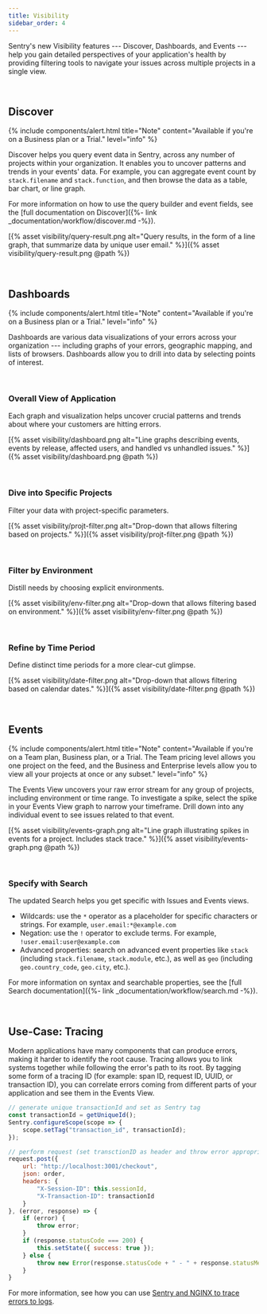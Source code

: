 ```yaml
---
title: Visibility
sidebar_order: 4
---
```


Sentry's new Visibility features --- Discover, Dashboards, and Events --- help you gain detailed perspectives of your application's health by providing filtering tools to navigate your issues across multiple projects in a single view.

&nbsp;
## Discover
{% include components/alert.html
    title="Note"
    content="Available if you're on a Business plan or a Trial."
    level="info"
%}

Discover helps you query event data in Sentry, across any number of projects within your organization. It enables you to uncover patterns and trends in your events' data. For example, you can aggregate event count by `stack.filename` and `stack.function`, and then browse the data as a table, bar chart, or line graph.

For more information on how to use the query builder and event fields, see the [full documentation on Discover]({%- link _documentation/workflow/discover.md -%}).

[{% asset visibility/query-result.png alt="Query results, in the form of a line graph, that summarize data by unique user email." %}]({% asset visibility/query-result.png @path %})

&nbsp;
## Dashboards
{% include components/alert.html
    title="Note"
    content="Available if you're on a Business plan or a Trial."
    level="info"
%}

Dashboards are various data visualizations of your errors across your organization --- including graphs of your errors, geographic mapping, and lists of browsers. Dashboards allow you to drill into data by selecting points of interest. 

&nbsp;
### Overall View of Application
Each graph and visualization helps uncover crucial patterns and trends about where your customers are hitting errors.
 
[{% asset visibility/dashboard.png alt="Line graphs describing events, events by release, affected users, and handled vs unhandled issues." %}]({% asset visibility/dashboard.png @path %})

&nbsp;
### Dive into Specific Projects
Filter your data with project-specific parameters.

[{% asset visibility/projt-filter.png alt="Drop-down that allows filtering based on projects." %}]({% asset visibility/projt-filter.png @path %})

&nbsp;
### Filter by Environment
Distill needs by choosing explicit environments.

[{% asset visibility/env-filter.png alt="Drop-down that allows filtering based on environment." %}]({% asset visibility/env-filter.png @path %})

&nbsp;
### Refine by Time Period
Define distinct time periods for a more clear-cut glimpse.

[{% asset visibility/date-filter.png alt="Drop-down that allows filtering based on calendar dates." %}]({% asset visibility/date-filter.png @path %})

&nbsp;
## Events
{% include components/alert.html
    title="Note"
    content="Available if you're on a Team plan, Business plan, or a Trial. The Team pricing level allows you one project on the feed, and the Business and Enterprise levels allow you to view all your projects at once or any subset."
    level="info"
%}

The Events View uncovers your raw error stream for any group of projects, including environment or time range. To investigate a spike, select the spike in your Events View graph to narrow your timeframe. Drill down into any individual event to see issues related to that event.

[{% asset visibility/events-graph.png alt="Line graph illustrating spikes in events for a project. Includes stack trace." %}]({% asset visibility/events-graph.png @path %})

&nbsp;
### Specify with Search
The updated Search helps you get specific with Issues and Events views.
- Wildcards: use the `*` operator as a placeholder for specific characters or strings. For example, `user.email:*@example.com`
- Negation: use the `!` operator to exclude terms. For example, `!user.email:user@example.com`
- Advanced properties: search on advanced event properties like `stack` (including `stack.filename`, `stack.module`, etc.), as well as `geo` (including `geo.country_code`, `geo.city`, etc.).

For more information on syntax and searchable properties, see the [full Search documentation]({%- link _documentation/workflow/search.md -%}).

&nbsp;
## Use-Case: Tracing
Modern applications have many components that can produce errors, making it harder to identify the root cause. Tracing allows you to link systems together while following the error's path to its root. By tagging some form of a tracing ID (for example: span ID, request ID, UUID, or transaction ID), you can correlate errors coming from different parts of your application and see them in the Events View.

```javascript
// generate unique transactionId and set as Sentry tag
const transactionId = getUniqueId();
Sentry.configureScope(scope => {
    scope.setTag("transaction_id", transactionId);
});

// perform request (set transctionID as header and throw error appropriately)
request.post({
    url: "http://localhost:3001/checkout",
    json: order,
    headers: {
        "X-Session-ID": this.sessionId,
        "X-Transaction-ID": transactionId
    }
}, (error, response) => {
    if (error) {
        throw error;
    }
    if (response.statusCode === 200) {
        this.setState({ success: true });
    } else {
        throw new Error(response.statusCode + " - " + response.statusMessage);
    }
}
```

For more information, see how you can use [Sentry and NGINX to trace errors to logs](https://blog.sentry.io/2019/01/31/using-nginx-sentry-trace-errors-logs).
